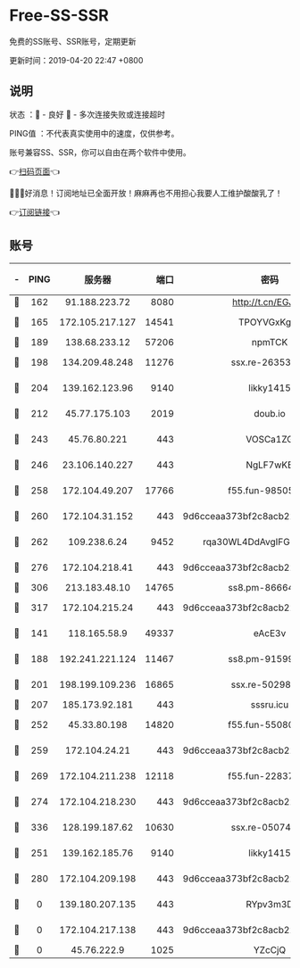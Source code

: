 # Free-SS-SSR

免费的SS账号、SSR账号，定期更新

更新时间：2019-04-20 22:47 +0800

## 说明

状态     ：🙂 - 良好 🙁 - 多次连接失败或连接超时

PING值   ：不代表真实使用中的速度，仅供参考。

账号兼容SS、SSR，你可以自由在两个软件中使用。

👉[扫码页面](https://liesauer.github.io/Free-SS-SSR/)👈

🎉🎉🎉好消息！订阅地址已全面开放！麻麻再也不用担心我要人工维护酸酸乳了！

👉[订阅链接](https://www.liesauer.net/yogurt/subscribe?ACCESS_TOKEN=DAYxR3mMaZAsaqUb)👈

## 账号

|-|PING|服务器|端口|密码|加密方式|区域|
|:----:|:----:|:-----:|-----:|:----:|:----:|:----:|
|🙂|162|91.188.223.72|8080|http://t.cn/EGJIyrl|rc4-md5|RU|
|🙂|165|172.105.217.127|14541|TPOYVGxKglpi|aes-256-cfb|JP|
|🙂|189|138.68.233.12|57206|npmTCK|rc4-md5|US|
|🙂|198|134.209.48.248|11276|ssx.re-26353415|aes-256-cfb|US|
|🙂|204|139.162.123.96|9140|likky1415|aes-256-cfb|JP|
|🙂|212|45.77.175.103|2019|doub.io|aes-128-ctr|SG|
|🙂|243|45.76.80.221|443|VOSCa1ZG|aes-256-cfb|DE|
|🙂|246|23.106.140.227|443|NgLF7wKB|aes-256-cfb|US|
|🙂|258|172.104.49.207|17766|f55.fun-98505855|aes-256-cfb|SG|
|🙂|260|172.104.31.152|443|9d6cceaa373bf2c8acb22e60b6a58be6|aes-256-cfb|US|
|🙂|262|109.238.6.24|9452|rqa30WL4DdAvgIFG6Fs3znzTa|aes-256-cfb|FR|
|🙂|276|172.104.218.41|443|9d6cceaa373bf2c8acb22e60b6a58be6|aes-256-cfb|US|
|🙂|306|213.183.48.10|14765|ss8.pm-86664853|rc4-md5|RU|
|🙂|317|172.104.215.24|443|9d6cceaa373bf2c8acb22e60b6a58be6|aes-256-cfb|US|
|🙂|141|118.165.58.9|49337|eAcE3v|chacha20-ietf|TW|
|🙂|188|192.241.221.124|11467|ss8.pm-91599919|aes-256-cfb|US|
|🙂|201|198.199.109.236|16865|ssx.re-50298723|aes-256-cfb|US|
|🙂|207|185.173.92.181|443|sssru.icu|rc4-md5|RU|
|🙂|252|45.33.80.198|14820|f55.fun-55080399|aes-256-cfb|US|
|🙂|259|172.104.24.21|443|9d6cceaa373bf2c8acb22e60b6a58be6|aes-256-cfb|US|
|🙂|269|172.104.211.238|12118|f55.fun-22837122|aes-256-cfb|US|
|🙂|274|172.104.218.230|443|9d6cceaa373bf2c8acb22e60b6a58be6|aes-256-cfb|US|
|🙂|336|128.199.187.62|10630|ssx.re-05074974|aes-256-cfb|SG|
|🙁|251|139.162.185.76|9140|likky1415|aes-256-cfb|DE|
|🙁|280|172.104.209.198|443|9d6cceaa373bf2c8acb22e60b6a58be6|aes-256-cfb|US|
|🙁|0|139.180.207.135|443|RYpv3m3D|aes-256-cfb|JP|
|🙁|0|172.104.217.138|443|9d6cceaa373bf2c8acb22e60b6a58be6|aes-256-cfb|US|
|🙁|0|45.76.222.9|1025|YZcCjQ|rc4-md5|JP|
